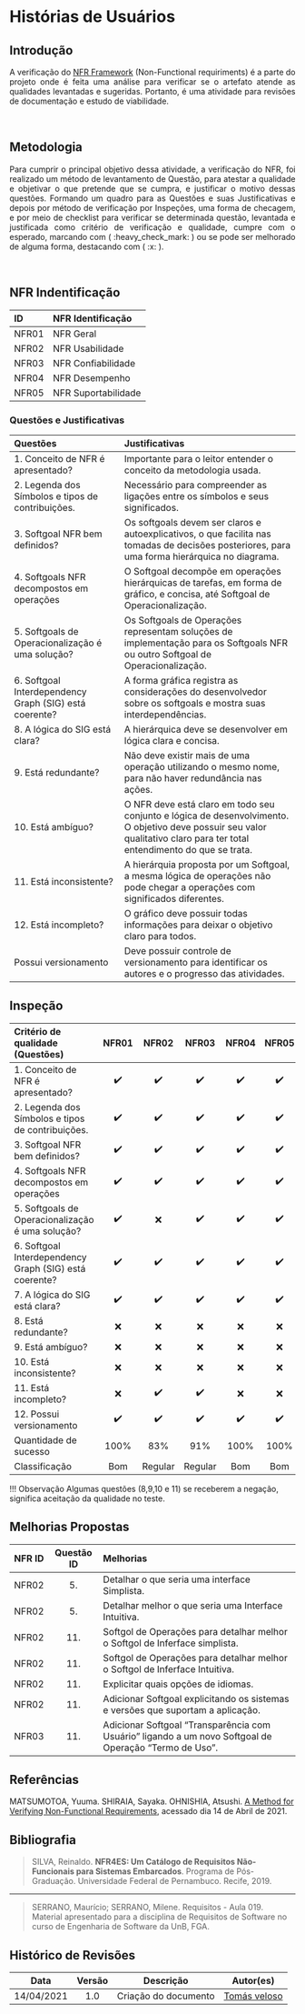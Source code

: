 # Histórias de Usuários


## Introdução

<p align = "justify">A verificação do <a href="https://requisitos-de-software.github.io/2020.2-BikeItau/modelagem/nfrFramework/#nfr-suportabilidade">NFR Framework</a> (Non-Functional requiriments) é a parte do projeto onde é feita uma análise para verificar se o artefato atende as qualidades levantadas e sugeridas. Portanto, é uma atividade para revisões de documentação e estudo de viabilidade. </p>
<br/>


## Metodologia

<p align = "justify" markdown="1"> Para cumprir o principal objetivo dessa atividade, a verificação do NFR, foi realizado um método de levantamento de Questão, para atestar a qualidade e objetivar o que pretende que se cumpra, e justificar o motivo dessas questões. Formando um quadro para as Questões e suas Justificativas e depois por método de verificação por Inspeções, uma forma de checagem, e por meio de checklist para verificar se determinada questão, levantada e justificada como critério de verificação e qualidade, cumpre com o esperado, marcando com ( :heavy_check_mark: ) ou se pode ser melhorado de alguma forma, destacando com ( :x: ).</p>
<br/>

## NFR Indentificação

| **ID** | **NFR Identificação** |
| :--- | :--- |
| NFR01 | NFR Geral |
| NFR02 | NFR Usabilidade |
| NFR03 | NFR Confiabilidade |
| NFR04 | NFR Desempenho |
| NFR05 | NFR Suportabilidade |

  

### Questões e Justificativas

| **Questões** | **Justificativas** |
| :--- | :--- |
|  1. Conceito de NFR é apresentado? | Importante para o leitor entender o conceito da metodologia usada.  |
|  2. Legenda dos Símbolos e tipos de contribuições. | Necessário para compreender as ligações entre os símbolos e seus significados.  |
|  3. Softgoal NFR bem definidos? | Os softgoals devem ser claros e autoexplicativos, o que facilita nas tomadas de decisões posteriores, para uma forma hierárquica no diagrama.  |
|  4. Softgoals NFR decompostos em operações | O Softgoal decompõe em operações hierárquicas de tarefas, em forma de gráfico, e concisa, até Softgoal de Operacionalização.  |
|  5. Softgoals de Operacionalização é uma solução? | Os Softgoals de Operações representam soluções de implementação para os Softgoals NFR ou outro Softgoal de Operacionalização.  |
|  6. Softgoal Interdependency Graph (SIG) está coerente? | A forma gráfica registra as considerações do desenvolvedor sobre os softgoals e mostra suas interdependências. | 
|  8. A lógica do SIG está clara? | A hierárquica deve se desenvolver em lógica clara e concisa.  |
|  9. Está redundante? | Não deve existir mais de uma operação utilizando o mesmo nome, para não haver redundância nas ações. |
|  10. Está ambíguo? | O NFR deve está claro em todo seu conjunto e lógica de desenvolvimento. O objetivo deve possuir seu valor qualitativo claro para ter total entendimento do que se trata. |
|  11. Está inconsistente? | A hierárquia proposta por um Softgoal, a mesma lógica de operações não pode chegar a operações com significados diferentes. |
|  12. Está incompleto? | O gráfico deve possuir todas informações para deixar o objetivo claro para todos. |
| Possui versionamento | Deve possuir controle de versionamento para identificar os autores e o progresso das atividades. |


## Inspeção

| **Critério de qualidade (Questões)** | **NFR01** | **NFR02** | **NFR03** | **NFR04** | **NFR05** |
| :--- | :---: | :---: | :---: | :---: | :---: |
| 1. Conceito de NFR é apresentado?  | :heavy_check_mark: | :heavy_check_mark: | :heavy_check_mark: | :heavy_check_mark: | :heavy_check_mark: |
| 2. Legenda dos Símbolos e tipos de contribuições.  | :heavy_check_mark: | :heavy_check_mark: | :heavy_check_mark: | :heavy_check_mark: | :heavy_check_mark: |
| 3. Softgoal NFR bem definidos?  | :heavy_check_mark: | :heavy_check_mark: | :heavy_check_mark: | :heavy_check_mark: | :heavy_check_mark: |
| 4. Softgoals NFR decompostos em operações | :heavy_check_mark: | :heavy_check_mark: | :heavy_check_mark: | :heavy_check_mark: | :heavy_check_mark: |
| 5. Softgoals de Operacionalização é uma solução? | :heavy_check_mark: | :x: | :heavy_check_mark: | :heavy_check_mark: | :heavy_check_mark: |
| 6. Softgoal Interdependency Graph (SIG) está coerente? | :heavy_check_mark: | :heavy_check_mark: | :heavy_check_mark: | :heavy_check_mark: | :heavy_check_mark: |
| 7. A lógica do SIG está clara? | :heavy_check_mark: | :heavy_check_mark: | :heavy_check_mark: | :heavy_check_mark: | :heavy_check_mark: |
| 8. Está redundante? | :x: | :x: | :x: | :x: | :x: |
| 9. Está ambíguo? | :x: | :x: | :x: | :x: | :x: |
| 10. Está inconsistente? | :x: | :x: | :x: | :x: | :x: |
| 11. Está incompleto? | :x: | :heavy_check_mark: | :heavy_check_mark: | :x: | :x: |
| 12. Possui versionamento | :heavy_check_mark: | :heavy_check_mark: | :heavy_check_mark: | :heavy_check_mark: | :heavy_check_mark: |
| Quantidade de sucesso | 100% | 83% | 91% | 100% | 100% |
| Classificação  | Bom | Regular | Regular | Bom | Bom |

!!! Observação
    Algumas questões (8,9,10 e 11) se receberem a negação, significa aceitação da qualidade no teste.

## Melhorias Propostas

| **NFR ID** | **Questão ID** | **Melhorias** |
| :---: | :---: | :--- |
| NFR02  | 5.  | Detalhar o que seria uma interface Simplista. |
| NFR02  | 5.  | Detalhar melhor o que seria uma Interface Intuitiva. |
| NFR02  | 11. |  Softgol de Operações para detalhar melhor o Softgol de Inferface simplista.  |
| NFR02  | 11. |  Softgol de Operações para detalhar melhor o Softgol de Inferface Intuitiva.  |
| NFR02  | 11. |  Explicitar quais opções de idiomas.  |
| NFR02  | 11. |  Adicionar Softgoal explicitando os sistemas e versões que suportam a aplicação.  |
| NFR03  | 11. |  Adicionar Softgoal “Transparência com Usuário” ligando a um novo Softgoal de Operação “Termo de Uso”. |



## Referências

 MATSUMOTOA, Yuuma. SHIRAIA, Sayaka. OHNISHIA, Atsushi. [A Method for Verifying Non-Functional Requirements](https://www.sciencedirect.com/science/article/pii/S1877050917313455), acessado dia 14 de Abril de 2021.


## Bibliografia

> SILVA, Reinaldo. **NFR4ES: Um Catálogo de Requisitos Não-Funcionais para Sistemas Embarcados**. Programa de Pós-Graduação. Universidade Federal de Pernambuco. Recife, 2019.

---

> SERRANO, Maurício; SERRANO, Milene. Requisitos - Aula 019. Material apresentado para a disciplina de Requisitos de Software no curso de Engenharia de Software da UnB, FGA.

## Histórico de Revisões

| Data | Versão | Descrição | Autor(es) |
| :----: | :----: | :----: | :----: |
| 14/04/2021 | 1.0 | Criação do documento | [Tomás veloso](https://github.com/tomasvelos0) |